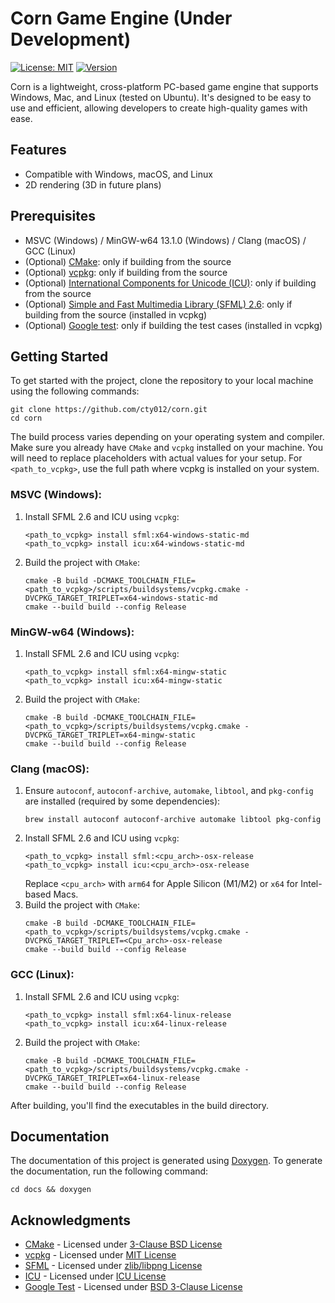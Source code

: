 # Corn Game Engine (Under Development)
[![License: MIT](https://img.shields.io/badge/license-MIT-yellow.svg)](https://github.com/cty012/corn/blob/main/LICENSE)
[![Version](https://img.shields.io/badge/version-1.0.0-red.svg)](https://github.com/cty012/corn)

Corn is a lightweight, cross-platform PC-based game engine that supports Windows, Mac, and Linux (tested on Ubuntu).
It's designed to be easy to use and efficient, allowing developers to create high-quality games with ease.

## Features
- Compatible with Windows, macOS, and Linux
- 2D rendering (3D in future plans)

## Prerequisites
- MSVC (Windows) / MinGW-w64 13.1.0 (Windows) / Clang (macOS) / GCC (Linux)
- (Optional) [CMake](https://cmake.org/): only if building from the source
- (Optional) [vcpkg](https://vcpkg.io/): only if building from the source
- (Optional) [International Components for Unicode (ICU)](https://icu.unicode.org/): only if building from the source
- (Optional) [Simple and Fast Multimedia Library (SFML) 2.6](https://www.sfml-dev.org/): only if building from the source (installed in vcpkg)
- (Optional) [Google test](https://github.com/google/googletest): only if building the test cases (installed in vcpkg)

## Getting Started
To get started with the project, clone the repository to your local machine using the following commands:
```shell
git clone https://github.com/cty012/corn.git
cd corn
```

The build process varies depending on your operating system and compiler.
Make sure you already have `CMake` and `vcpkg` installed on your machine.
You will need to replace placeholders with actual values for your setup.
For `<path_to_vcpkg>`, use the full path where vcpkg is installed on your system.

### MSVC (Windows):
1. Install SFML 2.6 and ICU using `vcpkg`:
   ```shell
   <path_to_vcpkg> install sfml:x64-windows-static-md
   <path_to_vcpkg> install icu:x64-windows-static-md
   ```
2. Build the project with `CMake`:
   ```shell
   cmake -B build -DCMAKE_TOOLCHAIN_FILE=<path_to_vcpkg>/scripts/buildsystems/vcpkg.cmake -DVCPKG_TARGET_TRIPLET=x64-windows-static-md
   cmake --build build --config Release
   ```

### MinGW-w64 (Windows):
1. Install SFML 2.6 and ICU using `vcpkg`:
   ```shell
   <path_to_vcpkg> install sfml:x64-mingw-static
   <path_to_vcpkg> install icu:x64-mingw-static
   ```
2. Build the project with `CMake`:
   ```shell
   cmake -B build -DCMAKE_TOOLCHAIN_FILE=<path_to_vcpkg>/scripts/buildsystems/vcpkg.cmake -DVCPKG_TARGET_TRIPLET=x64-mingw-static
   cmake --build build --config Release
   ```

### Clang (macOS):
1. Ensure `autoconf`, `autoconf-archive`, `automake`, `libtool`, and `pkg-config` are installed (required by some dependencies):
   ```shell
   brew install autoconf autoconf-archive automake libtool pkg-config
   ```
2. Install SFML 2.6 and ICU using `vcpkg`:
   ```shell
   <path_to_vcpkg> install sfml:<cpu_arch>-osx-release
   <path_to_vcpkg> install icu:<cpu_arch>-osx-release
   ```
   Replace `<cpu_arch>` with `arm64` for Apple Silicon (M1/M2) or `x64` for Intel-based Macs.
3. Build the project with `CMake`:
   ```shell
   cmake -B build -DCMAKE_TOOLCHAIN_FILE=<path_to_vcpkg>/scripts/buildsystems/vcpkg.cmake -DVCPKG_TARGET_TRIPLET=<Cpu_arch>-osx-release
   cmake --build build --config Release
   ```

### GCC (Linux):
1. Install SFML 2.6 and ICU using `vcpkg`:
   ```shell
   <path_to_vcpkg> install sfml:x64-linux-release
   <path_to_vcpkg> install icu:x64-linux-release
   ```
2. Build the project with `CMake`:
   ```shell
   cmake -B build -DCMAKE_TOOLCHAIN_FILE=<path_to_vcpkg>/scripts/buildsystems/vcpkg.cmake -DVCPKG_TARGET_TRIPLET=x64-linux-release
   cmake --build build --config Release
   ```

After building, you'll find the executables in the build directory.

## Documentation
The documentation of this project is generated using [Doxygen](https://www.doxygen.nl/).
To generate the documentation, run the following command:
```shell
cd docs && doxygen
```

## Acknowledgments
- [CMake](https://cmake.org/) - Licensed under [3-Clause BSD License](https://cmake.org/licensing/)
- [vcpkg](https://vcpkg.io/) - Licensed under [MIT License](https://github.com/microsoft/vcpkg/blob/master/LICENSE.txt)
- [SFML](https://www.sfml-dev.org/) - Licensed under [zlib/libpng License](https://www.sfml-dev.org/license.php)
- [ICU](https://icu.unicode.org/) - Licensed under [ICU License](https://www.unicode.org/copyright.html#License)
- [Google Test](https://google.github.io/googletest) - Licensed under [BSD 3-Clause License](https://github.com/google/googletest/blob/main/LICENSE)
